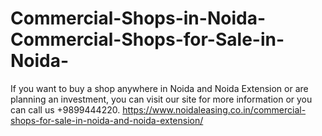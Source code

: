 # Commercial-Shops-in-Noida-Commercial-Shops-for-Sale-in-Noida-
If you want to buy a shop anywhere in Noida and Noida Extension or are planning an investment, you can visit our site for more information or you can call us +9899444220. https://www.noidaleasing.co.in/commercial-shops-for-sale-in-noida-and-noida-extension/ 
